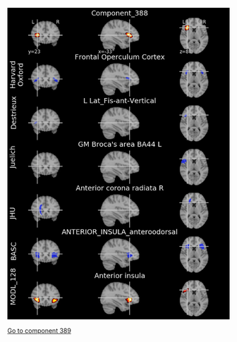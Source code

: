 


![388](preliminary/388.jpg "Component 388")

[Go to component 389](https://parietal-inria.github.io/MODL_atlas/512/389 "Component 389")